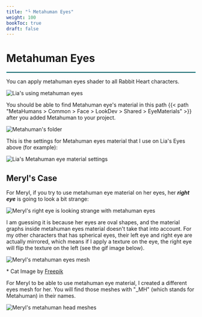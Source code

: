 ```yaml
---
title: "└ Metahuman Eyes"
weight: 100
bookToc: true
draft: false
---
```


Metahuman Eyes
=======================================

<hr style="border: 1px solid #44c0c9;">

You can apply metahuman eyes shader to all Rabbit Heart characters.

![Lia's using metahuman eyes](../img/metahuman-eyes/lia-metahuman-eyes-compare.webp)

You should be able to find Metahuman eye's material in this path {{< path "MetaHumans > Common > Face > LookDev > Shared > EyeMaterials" >}} after you added Metahuman to your project.

![Metahuman's folder](../img/metahuman-eyes/metahuman-eyes-location.jpg)

This is the settings for Metahuman eyes material that I use on Lia's Eyes above (for example):

![Lia's Metahuman eye material settings](../img/metahuman-eyes/lia-metahuman-eyes-settings.jpg)

Meryl's Case
--------------------

For Meryl, if you try to use metahuman eye material on her eyes, her ***right eye*** is going to look a bit strange:

![Meryl's right eye is looking strange with metahuman eyes](../img/metahuman-eyes/meryl-metahuman-eyes-no.jpg)

I am guessing it is because her eyes are oval shapes, and the material graphs inside metahuman eyes material doesn't take that into account. For my other characters that has spherical eyes, their left eye and right eye are actually mirrored, which means if I apply a texture on the eye, the right eye will flip the texture on the left (see the gif image below).

![Meryl's metahuman eyes mesh](../img/metahuman-eyes/meryl-metahuman-eye-mesh2.webp)

<div class="image-credit">* Cat Image by <a href="https://www.freepik.com/free-vector/hand-drawn-animals-silhouette-set_29975484.htm#query=cat%20shape&position=0&from_view=keyword&track=ais&uuid=18cedc96-5384-438e-b4e1-3bc8a4484222">Freepik</a> </div>

For Meryl to be able to use metahuman eye material, I created a different eyes mesh for her. You will find those meshes with "_MH" (which stands for Metahuman) in their names.

![Meryl's metahuman head meshes](../img/metahuman-eyes/meryl-metahuman-head-meshes.jpg)

